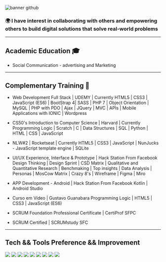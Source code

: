 ![banner github](https://user-images.githubusercontent.com/67730193/95248056-a2461b80-080e-11eb-8ce3-9d234b135d5e.png)
 
### 🌍 I have interest in collaborating with others and empowering others to build digital solutions that solve real-world problems
 ---
## Academic Education 🎓
* Social Communication - advertising and Marketing

---
## Complementary Training 🚀
* Web Development Full Stack | UDEMY | Currently
HTML5  | CSS3 | JavaScript (ES6) | BootStrap 4| SASS | PHP 7 | Object Orientation | MySQL | PHP with PDO | Ajax | JQuery | MVC |  APIs | Mobile Applications with IONIC | Wordpress 

* CS50's Introduction to Computer Science | Harvard  | Currently
Programming Logic | Scratch | C | Data Structures | SQL |  Python | HTML | CSS |  JavaScript

* NLW#2 | Rocketseat | Currently
HTML5 | CSS3 | JavaScript | NunJucks - JavaScript template engine | SQLite

* UI/UX Experience, Interface & Prototype | Hack Station From Facebook
Design Thinking | Design Sprint | CSD Matrix | Qualitative and Quantitative Research | Benchmaking | Top insights | Data Analysis | Personas | MosCow Matrix | Crazy 8's | Wireframe | Figma | Miro

* APP Development - Android | Hack Station From Facebook
Kotlin | Android Studio 

* Curso em Vídeo | Gustavo Guanabara
Programming Logic | HTML5 | CSS3 | JavaScript (ES6)

* SCRUM Foundation Professional Certificate | CertiProf
SFPC

* SCRUM Certified | SCRUMstudy
SFC

---
## Tech && Tools Preference && Improvement
<img src = "https://img.shields.io/badge/-HTML5-E34F26?style=flat&logo=html5&logoColor=white"> <img src = "https://img.shields.io/badge/-CSS3-1572B6?style=flat&logo=css3&logoColor=white">
<img src="https://img.shields.io/badge/-Bootstrap-563D7C?style=flat&logo=bootstrap&logoColor=white">
<img src="https://img.shields.io/badge/-JavaScript-eed718?style=flat&logo=javascript&logoColor=ffffff">
<img src="https://img.shields.io/badge/-Sass-cc6699?style=flat&logo=sass&logoColor=ffffff">
<img src="https://img.shields.io/badge/-Node.js-3C873A?style=flat&logo=Node.js&logoColor=white">
<img src="http://img.shields.io/badge/-Git-F1502F?style=flat&logo=git&logoColor=FFFFFF">
<img src="http://img.shields.io/badge/-Github-000000?style=flat&logo=github&logoColor=FFFFFF">
<img src="http://img.shields.io/badge/-VS%20Code-007ACC?style=flat&logo=visual%20studio%20code&logoColor=white">


<!--
**MarielleCreao/MarielleCreao** is a ✨ _special_ ✨ repository because its `README.md` (this file) appears on your GitHub profile.

Here are some ideas to get you started:

- 🔭 I’m currently working on ...
- 🌱 I’m currently learning ...
- 👯 I’m looking to collaborate on ...
- 🤔 I’m looking for help with ...
- 💬 Ask me about ...
- 📫 How to reach me: ...
- 😄 Pronouns: ...
- ⚡ Fun fact: ...
-->
